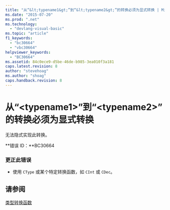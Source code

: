 ```yaml
---
title: "从“&lt;typename1&gt;”到“&lt;typename2&gt;”的转换必须为显式转换 | Microsoft Docs"
ms.date: "2015-07-20"
ms.prod: ".net"
ms.technology: 
  - "devlang-visual-basic"
ms.topic: "article"
f1_keywords: 
  - "bc30664"
  - "vbc30664"
helpviewer_keywords: 
  - "BC30664"
ms.assetid: 84c0ece9-d5be-46de-b985-3ea010f3a181
caps.latest.revision: 8
author: "stevehoag"
ms.author: "shoag"
caps.handback.revision: 8
---
```

# 从“&lt;typename1&gt;”到“&lt;typename2&gt;”的转换必须为显式转换
无法隐式实现此转换。  
  
 **错误 ID：**BC30664  
  
### 更正此错误  
  
-   使用 `CType` 或某个特定转换函数，如 `CInt` 或 `CDec`。  
  
## 请参阅  
 [类型转换函数](../../visual-basic/language-reference/functions/type-conversion-functions.md)